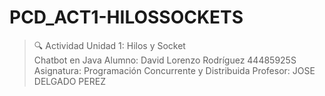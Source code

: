# PCD_ACT1-HILOSSOCKETS
>:mag: Actividad Unidad 1: Hilos y Socket
<br/>Chatbot en Java
Alumno: David Lorenzo Rodríguez 44485925S
Asignatura: Programación Concurrente y Distribuida
Profesor: JOSE DELGADO PEREZ


